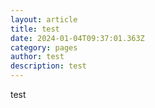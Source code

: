 ```yaml
---
layout: article
title: test
date: 2024-01-04T09:37:01.363Z
category: pages
author: test
description: test
---
```

test